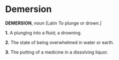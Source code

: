 # Demersion

**DEMERSION**, _noun_ \[Latin To plunge or drown.\]

**1.** A plunging into a fluid; a drowning.

**2.** The state of being overwhelmed in water or earth.

**3.** The putting of a medicine in a dissolving liquor.